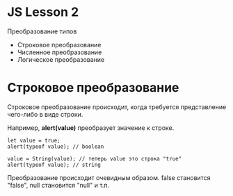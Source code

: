# JS Lesson 2

Преобразование типов

* Строковое преобразование
* Численное преобразование
* Логическое преобразование



# Строковое преобразование
Строковое преобразование происходит, когда требуется представление чего-либо в виде строки.

Например, **alert(value)** преобразует значение к строке.

```
let value = true;
alert(typeof value); // boolean

value = String(value); // теперь value это строка "true"
alert(typeof value); // string

```

Преобразование происходит очевидным образом. false становится "false", null становится "null" и т.п.
